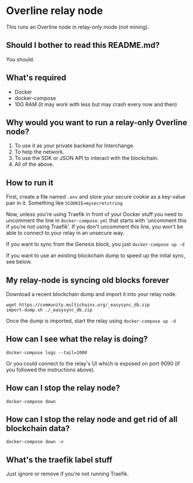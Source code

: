 # Overline relay node

This runs an Overline node in relay-only mode (not mining).

## Should I bother to read this README.md?

You should.

## What's required

- Docker
- docker-compose
- 10G RAM (it may work with less but may crash every now and then)

## Why would you want to run a relay-only Overline node?

1. To use it as your private backend for Interchange.
2. To help the network.
3. To use the SDK or JSON API to interact with the blockchain.
4. All of the above.

## How to run it

First, create a file named ```.env``` and store your secure cookie as a key-value pair in it. Something like ```SCOOKIE=mysecretstring```

Now, unless you're using Traefik in front of your Docker stuff you need to uncomment the line in ```docker-compose.yml``` that starts with 'uncomment this if you're not using Traefik'. 
If you don't uncomment this line, you won't be able to connect to your relay in an unsecure way.

If you want to sync from the Genesis block, you just ```docker-compose up -d```

If you want to use an existing blockchain dump to speed up the inital sync, see below.

## My relay-node is syncing old blocks forever

Download a recent blockchain dump and import it into your relay node.

```
wget https://community.multichains.org/_easysync_db.zip
import-dump.sh ./_easysync_db.zip
```

Once the dump is imported, start the relay using ```docker-compose up -d```

## How can I see what the relay is doing?

```docker-compose logs --tail=1000```

Or you could connect to the relay's UI which is exposed on port 9090 (if you followed the instructions above).

## How can I stop the relay node?

```docker-compose down```

## How can I stop the relay node and get rid of all blockchain data?

```docker-compose down -v```

## What's the traefik label stuff

Just ignore or remove if you're not running Traefik.
